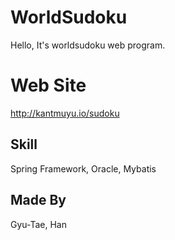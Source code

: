 # WorldSudoku
Hello, It's worldsudoku web program.

# Web Site
http://kantmuyu.io/sudoku

## Skill
Spring Framework, Oracle, Mybatis

## Made By
Gyu-Tae, Han
